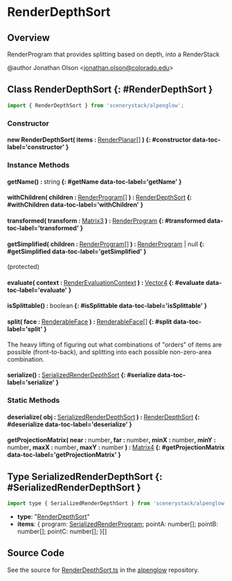 # RenderDepthSort

## Overview

RenderProgram that provides splitting based on depth, into a RenderStack

@author Jonathan Olson &lt;jonathan.olson@colorado.edu&gt;

## Class RenderDepthSort {: #RenderDepthSort }


```js
import { RenderDepthSort } from 'scenerystack/alpenglow';
```
### Constructor

#### new RenderDepthSort( items : <span style="font-weight: 400;">[RenderPlanar](../alpenglow/RenderPlanar.md)[]</span> ) {: #constructor data-toc-label='constructor' }

### Instance Methods

#### getName() : <span style="font-weight: 400;"><span style="color: hsla(calc(var(--md-hue) + 180deg),80%,40%,1);">string</span></span> {: #getName data-toc-label='getName' }

#### withChildren( children : <span style="font-weight: 400;">[RenderProgram](../alpenglow/RenderProgram.md)[]</span> ) : <span style="font-weight: 400;">[RenderDepthSort](../alpenglow/RenderDepthSort.md)</span> {: #withChildren data-toc-label='withChildren' }

#### transformed( transform : <span style="font-weight: 400;">[Matrix3](../dot/Matrix3.md)</span> ) : <span style="font-weight: 400;">[RenderProgram](../alpenglow/RenderProgram.md)</span> {: #transformed data-toc-label='transformed' }

#### getSimplified( children : <span style="font-weight: 400;">[RenderProgram](../alpenglow/RenderProgram.md)[]</span> ) : <span style="font-weight: 400;">[RenderProgram](../alpenglow/RenderProgram.md) | <span style="color: hsla(calc(var(--md-hue) + 180deg),80%,40%,1);">null</span></span> {: #getSimplified data-toc-label='getSimplified' }

(protected)

#### evaluate( context : <span style="font-weight: 400;">[RenderEvaluationContext](../alpenglow/RenderEvaluationContext.md)</span> ) : <span style="font-weight: 400;">[Vector4](../dot/Vector4.md)</span> {: #evaluate data-toc-label='evaluate' }

#### isSplittable() : <span style="font-weight: 400;"><span style="color: hsla(calc(var(--md-hue) + 180deg),80%,40%,1);">boolean</span></span> {: #isSplittable data-toc-label='isSplittable' }

#### split( face : <span style="font-weight: 400;">[RenderableFace](../alpenglow/RenderableFace.md)</span> ) : <span style="font-weight: 400;">[RenderableFace](../alpenglow/RenderableFace.md)[]</span> {: #split data-toc-label='split' }

The heavy lifting of figuring out what combinations of "orders" of items are possible (front-to-back), and
splitting into each possible non-zero-area combination.

#### serialize() : <span style="font-weight: 400;">[SerializedRenderDepthSort](../alpenglow/RenderDepthSort.md#SerializedRenderDepthSort)</span> {: #serialize data-toc-label='serialize' }

### Static Methods

#### deserialize( obj : <span style="font-weight: 400;">[SerializedRenderDepthSort](../alpenglow/RenderDepthSort.md#SerializedRenderDepthSort)</span> ) : <span style="font-weight: 400;">[RenderDepthSort](../alpenglow/RenderDepthSort.md)</span> {: #deserialize data-toc-label='deserialize' }

#### getProjectionMatrix( near : <span style="font-weight: 400;"><span style="color: hsla(calc(var(--md-hue) + 180deg),80%,40%,1);">number</span></span>, far : <span style="font-weight: 400;"><span style="color: hsla(calc(var(--md-hue) + 180deg),80%,40%,1);">number</span></span>, minX : <span style="font-weight: 400;"><span style="color: hsla(calc(var(--md-hue) + 180deg),80%,40%,1);">number</span></span>, minY : <span style="font-weight: 400;"><span style="color: hsla(calc(var(--md-hue) + 180deg),80%,40%,1);">number</span></span>, maxX : <span style="font-weight: 400;"><span style="color: hsla(calc(var(--md-hue) + 180deg),80%,40%,1);">number</span></span>, maxY : <span style="font-weight: 400;"><span style="color: hsla(calc(var(--md-hue) + 180deg),80%,40%,1);">number</span></span> ) : <span style="font-weight: 400;">[Matrix4](../dot/Matrix4.md)</span> {: #getProjectionMatrix data-toc-label='getProjectionMatrix' }



## Type SerializedRenderDepthSort {: #SerializedRenderDepthSort }


```js
import type { SerializedRenderDepthSort } from 'scenerystack/alpenglow';
```
- **type**: "[RenderDepthSort](../alpenglow/RenderDepthSort.md)"
- **items**: {
    program: [SerializedRenderProgram](../alpenglow/RenderProgram.md#SerializedRenderProgram);
    pointA: <span style="color: hsla(calc(var(--md-hue) + 180deg),80%,40%,1);">number</span>[];
    pointB: <span style="color: hsla(calc(var(--md-hue) + 180deg),80%,40%,1);">number</span>[];
    pointC: <span style="color: hsla(calc(var(--md-hue) + 180deg),80%,40%,1);">number</span>[];
  }[]




## Source Code

See the source for [RenderDepthSort.ts](https://github.com/phetsims/alpenglow/blob/main/js/render-program/RenderDepthSort.ts) in the [alpenglow](https://github.com/phetsims/alpenglow) repository.

